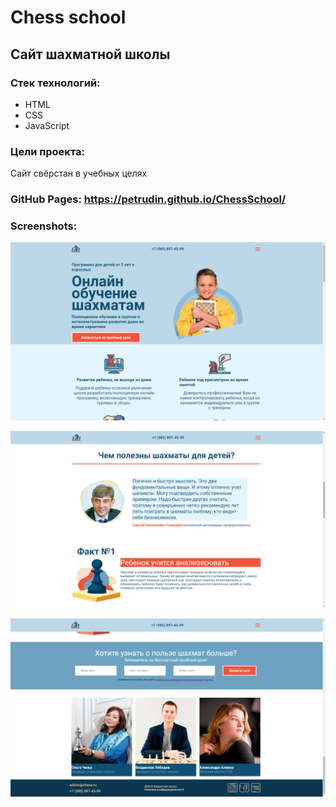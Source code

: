 # Chess school
## Сайт шахматной школы
### Стек технологий:
* HTML
* CSS
* JavaScript
### Цели проекта:
Сайт свёрстан в учебных целях


### GitHub Pages: <https://petrudin.github.io/ChessSchool/>


### Screenshots:
![Alt text](/screenshots/1.png)


![Alt text](/screenshots/2.png)


![Alt text](/screenshots/3.png)


